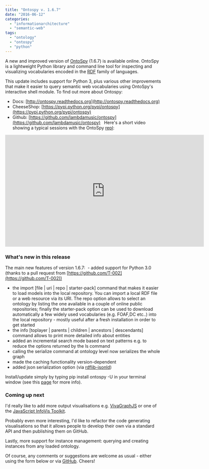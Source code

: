 ```yaml
---
title: "Ontospy v. 1.6.7"
date: "2016-06-12"
categories: 
  - "informationarchitecture"
  - "semantic-web"
tags: 
  - "ontology"
  - "ontospy"
  - "python"
---
```


A new and improved version of [OntoSpy](https://github.com/lambdamusic/ontospy) (1.6.7) is available online. OntoSpy is a lightweight Python library and command line tool for inspecting and visualizing vocabularies encoded in the [RDF](https://en.wikipedia.org/wiki/Resource_Description_Framework) family of languages.

This update includes support for Python 3, plus various other improvements that make it easier to query semantic web vocabularies using OntoSpy's interactive shell module. To find out more about Ontospy:

- Docs: [http://ontospy.readthedocs.org](http://ontospy.readthedocs.org)
- CheeseShop: [https://pypi.python.org/pypi/ontospy](https://pypi.python.org/pypi/ontospy)
- Github: [https://github.com/lambdamusic/ontospy](https://github.com/lambdamusic/ontospy)
  Here's a short video showing a typical sessions with the OntoSpy [repl](https://en.wikipedia.org/wiki/Read%E2%80%93eval%E2%80%93print_loop):

<iframe src="https://player.vimeo.com/video/169707591" width="640" height="360" frameborder="0" webkitallowfullscreen mozallowfullscreen="" allowfullscreen=""></iframe>

### What's new in this release

The main new features of version 1.6.7:  - added support for Python 3.0 (thanks to a pull request from [https://github.com/T-002](https://github.com/T-002))
- the import \[file | uri | repo | starter-pack\] command that makes it easier to load models into the local repository. You can import a local RDF file or a web resource via its URI. The repo option allows to select an ontology by listing the one available in a couple of online public repositories; finally the starter-pack option can be used to download automatically a few widely used vocabularies (e.g. FOAF,DC etc..) into the local repository - mostly useful after a fresh installation in order to get started
- the info \[toplayer | parents | children | ancestors | descendants\] command allows to print more detailed info about entities
- added an incremental search mode based on text patterns e.g. to reduce the options returned by the ls command
- calling the serialize command at ontology level now serializes the whole graph
- made the caching functionality version-dependent
- added json serialization option (via [rdflib-jsonld](https://github.com/RDFLib/rdflib-jsonld))
 

Install/update simply by typing pip install ontospy -U in your terminal window (see this [page](http://ontospy.readthedocs.io/en/latest/installation.html) for more info).

### Coming up next

I'd really like to add more output visualisations e.g. [VivaGraphJS](https://github.com/anvaka/VivaGraphJS) or one of the [JavaScript InfoVis Toolkit](http://philogb.github.io/jit/demos.html).

Probably even more interesting, I'd like to refactor the code generating visualisations so that it allows people to develop their own via a standard API and then publishing them on GitHub.

Lastly, more support for instance management: querying and creating instances from any loaded ontology.

Of course, any comments or suggestions are welcome as usual - either using the form below or via [GitHub](https://github.com/lambdamusic/ontospy/issues). Cheers!
